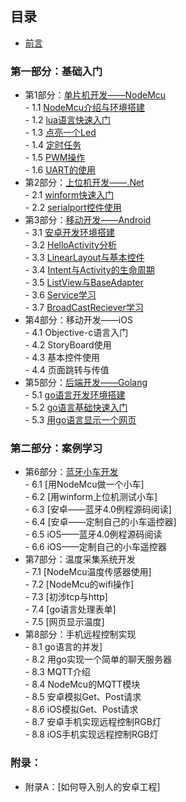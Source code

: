 ## 目录
- [前言](preface.md)

### 第一部分：基础入门
- 第1部分：[单片机开发——NodeMcu](1.0.md)  
        - 1.1 [NodeMcu介绍与环境搭建](1.1.md)  
        - 1.2 [lua语言快速入门](1.2.md)  
        - 1.3 [点亮一个Led](1.3.md)  
        - 1.4 [定时任务](1.4.md)  
        - 1.5 [PWM操作](1.5.md)  
        - 1.6 [UART的使用](1.6.md)  
- 第2部分：[上位机开发——.Net](2.0.md)  
        - 2.1 [winform快速入门](2.1.md)  
        - 2.2 [serialport控件使用](2.2.md)  
- 第3部分：[移动开发——Android](3.0.md)  
        - 3.1 [安卓开发环境搭建](3.1.md)  
        - 3.2 [HelloActivity分析](3.2.md)  
        - 3.3 [LinearLayout与基本控件](3.3.md)  
        - 3.4 [Intent与Activity的生命周期](3.4.md)  
        - 3.5 [ListView与BaseAdapter](3.5.md)  
        - 3.6 [Service学习](3.6.md)  
        - 3.7 [BroadCastReciever学习](3.7.md)  
- 第4部分：移动开发——iOS  
        - 4.1 Objective-c语言入门  
        - 4.2 StoryBoard使用  
        - 4.3 基本控件使用  
        - 4.4 页面跳转与传值  
- 第5部分：[后端开发——Golang](5.0.md)  
        - 5.1 [go语言开发环境搭建](5.1.md)  
        - 5.2 [go语言基础快速入门](5.2.md)  
        - 5.3 [用go语言显示一个网页](5.3.md)  

### 第二部分：案例学习
- 第6部分：[蓝牙小车开发](6.0.md)  
        - 6.1 [用NodeMcu做一个小车]  
        - 6.2 [用winform上位机测试小车]  
        - 6.3 [安卓——蓝牙4.0例程源码阅读]  
        - 6.4 [安卓——定制自己的小车遥控器]  
        - 6.5 iOS——蓝牙4.0例程源码阅读  
        - 6.6 iOS——定制自己的小车遥控器  
- 第7部分：温度采集系统开发  
        - 7.1 [NodeMcu温度传感器使用]  
        - 7.2 [NodeMcu的wifi操作]  
        - 7.3 [初涉tcp与http]  
        - 7.4 [go语言处理表单]  
        - 7.5 [网页显示温度]  
- 第8部分：手机远程控制实现  
        - 8.1 go语言的并发]  
        - 8.2 用go实现一个简单的聊天服务器  
        - 8.3 MQTT介绍  
        - 8.4 NodeMcu的MQTT模块  
        - 8.5 安卓模拟Get、Post请求  
        - 8.6 iOS模拟Get、Post请求  
        - 8.7 安卓手机实现远程控制RGB灯  
        - 8.8 iOS手机实现远程控制RGB灯

### 附录：
- 附录A：[如何导入别人的安卓工程]  